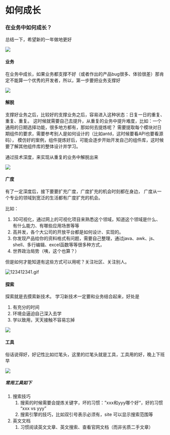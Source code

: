 # 如何成长

### 在业务中如何成长？


总结一下，希望新的一年做地更好

![](https://1.z.wiki/images/20220310/03103d78a28c4f4cba676800aa4557fe.png?x-oss-process=style/z.wiki)

#### 业务

在业务中成长，如果业务都支撑不好（或者作出的产品bug很多、体验很差）那肯定不能算一个优秀的开发者，所以，第一步要把业务支撑好

![](https://2.z.wiki/images/20220310/d8a48a8f8f544b3ab6b6f7cab2941cf2.png?x-oss-process=style/z.wiki)

#### 解脱

支撑好业务之后，比较好的支撑业务之后，容易进入这种状态：日复一日的重复、重复、重复。
这时候就需要自己去提升，从重复的业务中提升难度，比如：一个通用的日期选择功能，很多地方都有，那如何去提炼呢？
需要提取每个模块对日期组件的要求，需要参考别人是如何设计的（比如antd，这时候要看API也要看源码），
模仿好的案例，组件提炼好后，可能会逐步开始开发自己的组件库，这时候要了解其他组件库的整体设计并学习。

通过技术深度，来实现从重复的业务中解脱出来

![](https://3.z.wiki/images/20220310/072ef572ff2a4638a97161f51d92ed91.png?x-oss-process=style/z.wiki)

#### 广度

有了一定深度后，接下要要扩充广度，广度扩充的机会时刻都在身边，
广度从一个专业的领域到宽泛的生活都有广度扩充的机会。

比如：

1. 3D可视化，通过网上的可视化项目来熟悉这个领域，知道这个领域是什么、有什么能力、有哪些应用场景等等
2. 高并发，各个大公司的开放平台都是如何设计、实现的。
3. 你发现产品给你的资料格式有问题，需要自己整理，通过java、awk、js、shell、多行编辑、excel函数等等很多种方式，
4. 世界政治局势（咦，这个也算？）

但是如何才能知道有这些方式可以用呢？关注社区、关注别人。

![123412341.gif](https://4.z.wiki/images/20220310/e2cbb6b1079c4aa182f704d1f61188e2.gif)


#### 探索

探索就是去摸索新技术。 
学习新技术一定要和业务结合起来，好处是 

1. 有充分的时间
2. 环境会逼迫自己深入去学
3. 学以致用，天天接触不容易忘掉

![](https://0.z.wiki/images/20220310/341040c9f9df49c8bafcc2f113ca67b4.png?x-oss-process=style/z.wiki)

#### 工具

俗话说得好，好记性比如烂笔头，这里的烂笔头就是工具，工具用的好，晚上下班早

![](https://0.z.wiki/images/20220310/b7c6144b548c4da9ae1049daaa84ed37.png?x-oss-process=style/z.wiki)

##### 常用工具如下

1. 搜索技巧
    1. 搜索的时候需要会提炼关键字，坏的习惯：”xxx和yyy哪个好“，好的习惯 “xxx vs yyy”
    2. 搜索引擎的技巧，比如双引号表示必须有，site 可以显示搜索范围等
2. 英文文档
   1. 习惯阅读英文文章、英文搜索、查看官网文档（而非劣质二手文章）
